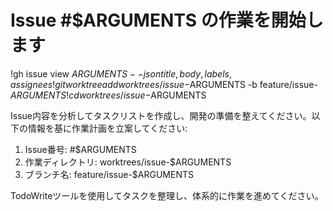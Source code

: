 # Issue #$ARGUMENTS の作業を開始します

!gh issue view $ARGUMENTS --json title,body,labels,assignees
!git worktree add worktrees/issue-$ARGUMENTS -b feature/issue-$ARGUMENTS
!cd worktrees/issue-$ARGUMENTS

Issue内容を分析してタスクリストを作成し、開発の準備を整えてください。以下の情報を基に作業計画を立案してください:

1. Issue番号: #$ARGUMENTS
2. 作業ディレクトリ: worktrees/issue-$ARGUMENTS
3. ブランチ名: feature/issue-$ARGUMENTS

TodoWriteツールを使用してタスクを整理し、体系的に作業を進めてください。
